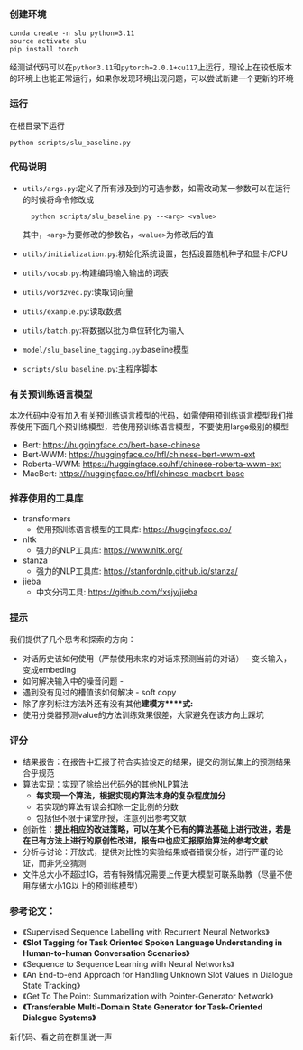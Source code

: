 ### 创建环境

    conda create -n slu python=3.11
    source activate slu
    pip install torch

经测试代码可以在`python3.11`和`pytorch=2.0.1+cu117`上运行，理论上在较低版本的环境上也能正常运行，如果你发现环境出现问题，可以尝试新建一个更新的环境

### 运行

在根目录下运行

    python scripts/slu_baseline.py

### 代码说明

+ `utils/args.py`:定义了所有涉及到的可选参数，如需改动某一参数可以在运行的时候将命令修改成
        
  
        python scripts/slu_baseline.py --<arg> <value>
    
    其中，`<arg>`为要修改的参数名，`<value>`为修改后的值
+ `utils/initialization.py`:初始化系统设置，包括设置随机种子和显卡/CPU
+ `utils/vocab.py`:构建编码输入输出的词表
+ `utils/word2vec.py`:读取词向量
+ `utils/example.py`:读取数据
+ `utils/batch.py`:将数据以批为单位转化为输入
+ `model/slu_baseline_tagging.py`:baseline模型
+ `scripts/slu_baseline.py`:主程序脚本

### 有关预训练语言模型

本次代码中没有加入有关预训练语言模型的代码，如需使用预训练语言模型我们推荐使用下面几个预训练模型，若使用预训练语言模型，不要使用large级别的模型
+ Bert: https://huggingface.co/bert-base-chinese
+ Bert-WWM: https://huggingface.co/hfl/chinese-bert-wwm-ext
+ Roberta-WWM: https://huggingface.co/hfl/chinese-roberta-wwm-ext
+ MacBert: https://huggingface.co/hfl/chinese-macbert-base

### 推荐使用的工具库
+ transformers
  + 使用预训练语言模型的工具库: https://huggingface.co/
+ nltk
  + 强力的NLP工具库: https://www.nltk.org/
+ stanza
  + 强力的NLP工具库: https://stanfordnlp.github.io/stanza/
+ jieba
  + 中文分词工具: https://github.com/fxsjy/jieba

### 提示

我们提供了几个思考和探索的方向：
- 对话历史该如何使用（严禁使用未来的对话来预测当前的对话） -  变长输入， 变成embeding
- 如何解决输入中的噪音问题 -  
- 遇到没有见过的槽值该如何解决 - soft copy
- 除了序列标注方法外还有没有其他**建模方****式:**  
- 使用分类器预测value的方法训练效果很差，大家避免在该方向上踩坑

### 评分
+ 结果报告：在报告中汇报了符合实验设定的结果，提交的测试集上的预测结果合乎规范
+ 算法实现：实现了除给出代码外的其他NLP算法
  + **每实现一个算法，根据实现的算法本身的复杂程度加分**
  + 若实现的算法有误会扣除一定比例的分数
  + 包括但不限于课堂所授，注意列出参考文献
+ 创新性：**提出相应的改进策略，可以在某个已有的算法基础上进行改进，若是在已有方法上进行的原创性改进，报告中也应汇报原始算法的参考文献**
+ 分析与讨论：开放式，提供对比性的实验结果或者错误分析，进行严谨的论证，而非凭空猜测
+ 文件总大小不超过1G，若有特殊情况需要上传更大模型可联系助教（尽量不使用存储大小1G以上的预训练模型）

### 参考论文：
- 《Supervised Sequence Labelling with Recurrent Neural Networks》
- **《Slot Tagging for Task Oriented Spoken Language Understanding in Human-to-human Conversation Scenarios》**
- 《Sequence to Sequence Learning with Neural Networks》
- 《An End-to-end Approach for Handling Unknown Slot Values in Dialogue State Tracking》
- 《Get To The Point: Summarization with Pointer-Generator Network》
- **《Transferable Multi-Domain State Generator for Task-Oriented Dialogue Systems》**





新代码、看之前在群里说一声